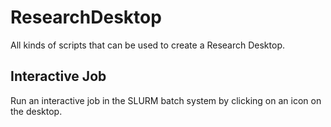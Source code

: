 # ResearchDesktop
All kinds of scripts that can be used to create a Research Desktop.

## Interactive Job
Run an interactive job in the SLURM batch system by clicking on an icon on the desktop.
